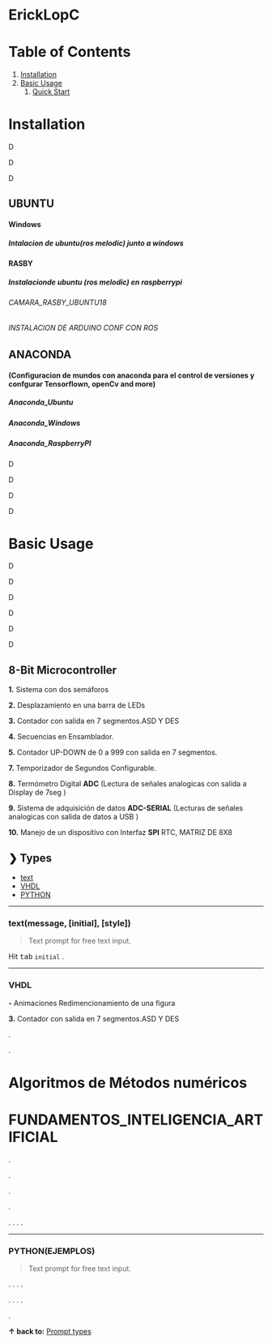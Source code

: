 # ErickLopC


# Table of Contents

1. [Installation](#installation)
2. [Basic Usage](#basic-usage)
    1. [Quick Start](#quick-start)
       
# Installation
D

D

D

## UBUNTU

#### Windows

##### Intalacion de ubuntu(ros melodic) junto a windows

#### RASBY
##### Instalacionde ubuntu (ros melodic) en raspberrypi 
###### CAMARA_RASBY_UBUNTU18
###### INSTALACION DE ARDUINO CONF CON ROS 



## ANACONDA

#### (Configuracion de mundos con anaconda para el control de versiones y confgurar Tensorflown, openCv and more)

##### Anaconda_Ubuntu 

##### Anaconda_Windows

##### Anaconda_RaspberryPI




D

D

D

D

#  Basic Usage

D

D

D

D

D

D

## 8-Bit Microcontroller 

**1.** Sistema con dos semáforos

**2.** Desplazamiento en una barra de LEDs

**3.** Contador con salida en 7 segmentos.ASD Y DES

**4.** Secuencias en Ensamblador.

**5.** Contador UP-DOWN de 0 a 999 con salida en 7 segmentos.

**7.**  Temporizador de Segundos Configurable.

**8.** Termómetro Digital  **ADC**
(Lectura de señales analogicas con salida a Display de 7seg  )

**9.** Sistema de adquisición de datos  **ADC-SERIAL**
(Lecturas de señales analogicas con salida de datos a USB )

**10.**  Manejo de un dispositivo con Interfaz **SPI**
   RTC, MATRIZ DE 8X8



## ❯ Types

* [text](#textmessage-initial-style)
* [VHDL](#EJEMPLOS)
* [PYTHON](#EJEMPLOS)
  
***

### text(message, [initial], [style])
> Text prompt for free text input.

Hit <kbd>tab</kbd>  `initial` .

***
### VHDL

**-** Animaciones
Redimencionamiento de una figura

**3.** Contador con salida en 7 segmentos.ASD Y DES

.

.


# Algoritmos de Métodos numéricos


# FUNDAMENTOS_INTELIGENCIA_ARTIFICIAL

.

.

.

.

.
.
.
.

***
### PYTHON(EJEMPLOS)
>Text prompt for free text input.

.
.
.
.

.
.
.
.

.

**↑ back to:** [Prompt types](#-types)
